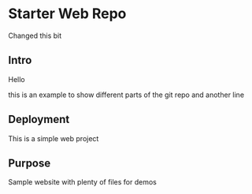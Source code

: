 # Starter Web Repo

Changed this bit

## Intro

Hello

this is an example to show different parts of the git repo
and another line

## Deployment

This is a simple web project

## Purpose

Sample website with plenty of files for demos

